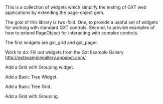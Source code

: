This is a collection of widgets which simplify the testing of GXT web applications by extending the page-object gem.

The goal of this library is two-fold.  One, to provide a useful set of widgets for working with standard GXT controls.  Second, to provide examples of how to extend PageObject for interacting with complex controls.

The first widgets are gxt_grid and gxt_pager.

Work to do:  Fill out widgets from the Gxt Example Gallery http://gxtexamplegallery.appspot.com/

Add a Grid with Grouping widget.

Add a Basic Tree Widget.

Add a Basic Tree Grid.

Add a Grid with Grouping.